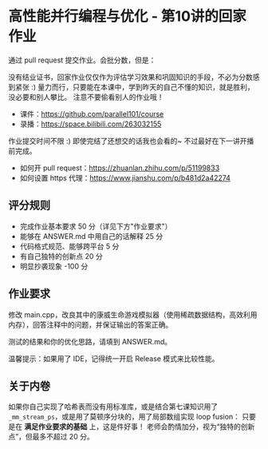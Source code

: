 # 高性能并行编程与优化 - 第10讲的回家作业

通过 pull request 提交作业。会批分数，但是：

没有结业证书，回家作业仅仅作为评估学习效果和巩固知识的手段，不必为分数感到紧张 :)
量力而行，只要能在本课中，学到昨天的自己不懂的知识，就是胜利，没必要和别人攀比。
注意不要偷看别人的作业哦！

- 课件：https://github.com/parallel101/course
- 录播：https://space.bilibili.com/263032155

作业提交时间不限 :) 即使完结了还想交的话我也会看的~ 不过最好在下一讲开播前完成。

- 如何开 pull request：https://zhuanlan.zhihu.com/p/51199833
- 如何设置 https 代理：https://www.jianshu.com/p/b481d2a42274

## 评分规则

- 完成作业基本要求 50 分（详见下方"作业要求"）
- 能够在 ANSWER.md 中用自己的话解释 25 分
- 代码格式规范、能够跨平台 5 分
- 有自己独特的创新点 20 分
- 明显抄袭现象 -100 分

## 作业要求

修改 main.cpp，改良其中的康威生命游戏模拟器（使用稀疏数据结构，高效利用内存），回答注释中的问题，并保证输出的答案正确。

测试的结果和你的优化思路，请填到 ANSWER.md。

温馨提示：如果用了 IDE，记得统一开启 Release 模式来比较性能。

## 关于内卷

如果你自己实现了哈希表而没有用标准库，或是结合第七课知识用了 `_mm_stream_ps`，或是用了莫顿序分块的，用了局部数组实现 loop fusion：
只要是在 **满足作业要求的基础** 上，这是件好事！
老师会酌情加分，视为“独特的创新点”，但最多不超过 20 分。
